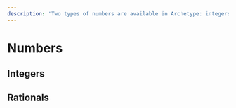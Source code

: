 ```yaml
---
description: 'Two types of numbers are available in Archetype: integers and rationals'
---
```


# Numbers

## Integers

## Rationals


